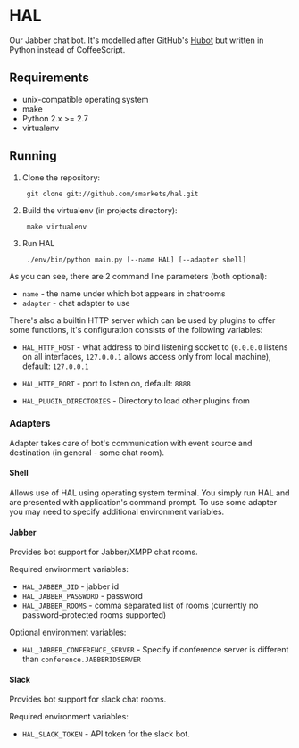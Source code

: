# HAL

Our Jabber chat bot. It's modelled after GitHub's [Hubot](http://hubot.github.com) but written in Python instead of CoffeeScript.

## Requirements

* unix-compatible operating system
* make
* Python 2.x >= 2.7
 * virtualenv

## Running

1. Clone the repository:

		git clone git://github.com/smarkets/hal.git

1. Build the virtualenv (in projects directory):

		make virtualenv
	
1. Run HAL

		./env/bin/python main.py [--name HAL] [--adapter shell]
	
As you can see, there are 2 command line parameters (both optional):

* ``name`` - the name under which bot appears in chatrooms
* ``adapter`` - chat adapter to use

There's also a builtin HTTP server which can be used by plugins to offer some functions, it's configuration consists of the following variables:

* ``HAL_HTTP_HOST`` - what address to bind listening socket to (``0.0.0.0`` listens on all interfaces, ``127.0.0.1`` allows access only from local machine), default: ``127.0.0.1``
* ``HAL_HTTP_PORT`` - port to listen on, default: ``8888``


* ``HAL_PLUGIN_DIRECTORIES`` - Directory to load other plugins from 

### Adapters

Adapter takes care of bot's communication with event source and destination (in general - some chat room).

#### Shell

Allows use of HAL using operating system terminal. You simply run HAL and are presented with application's command prompt. To use some adapter you may need to specify additional environment variables.

#### Jabber

Provides bot support for Jabber/XMPP chat rooms.

Required environment variables:

* ``HAL_JABBER_JID`` - jabber id
* ``HAL_JABBER_PASSWORD`` - password
* ``HAL_JABBER_ROOMS`` - comma separated list of rooms (currently no password-protected rooms supported)

Optional environment variables:

* ``HAL_JABBER_CONFERENCE_SERVER`` - Specify if conference server is different than ``conference.JABBERIDSERVER``

#### Slack

Provides bot support for slack chat rooms.

Required environment variables:

* ``HAL_SLACK_TOKEN`` - API token for the slack bot.
